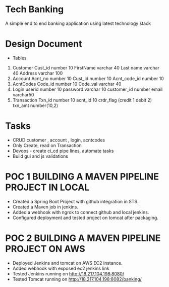 # Tech Banking
A simple end to end banking application using latest technology stack


# Design Document

* Tables 

1)  Customer 
  Cust_id number 10
  FirstName varchar 40
  Last name varchar 40
  Address varchar 100
2) Account
  Acnt_no number 10
  Cust_id number 10
  Acnt_code_id number 10
3) AcntCodes
  Code_id number 10
  Code_val varchar 40
4) Login
  userid number 10
  password varchar 10
  customer_id number
  email varchar50
5) Transaction
  Txn_id number 10
  acnt_id 10
  crdr_flag (credit 1 debit 2)
  txn_amt number(10,2)

# Tasks
 * CRUD customer , account , login, acntcodes
 *  Only  Create, read on Transaction
 * Devops - create ci_cd pipe lines, automate tasks
 * Build gui and js validations 


# POC 1 BUILDING A MAVEN PIPELINE PROJECT IN LOCAL
*  Created a Spring Boot Project with github integration in STS.
*  Created a Maven job in jenkins.
*  Added a webhook with ngrok to connect github and local jenkins.
* Configured deployment and tested project on tomcat after packaging.

# POC 2 BUILDING A MAVEN PIPELINE PROJECT ON AWS
* Deployed Jenkins and tomcat on AWS EC2 instance.
* Added webhook with exposed ec2 jenkins link 
* Tested Jenkins running on http://18.217.104.198:8080/
* Tested Tomcat running on http://18.217.104.198:8082/banking/
